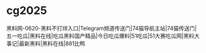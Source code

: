 # cg2025
黑料网-0620-黑料不打烊入口|Telegram频道传送门|74猫导航主站|74猫传送门|五一吃瓜|黑料在线|吃瓜黑料国产精品|今日吃瓜爆料|51吃瓜|51大赛吃瓜网|黑料大事记|最新黑料|黑料在线|881比鸭
